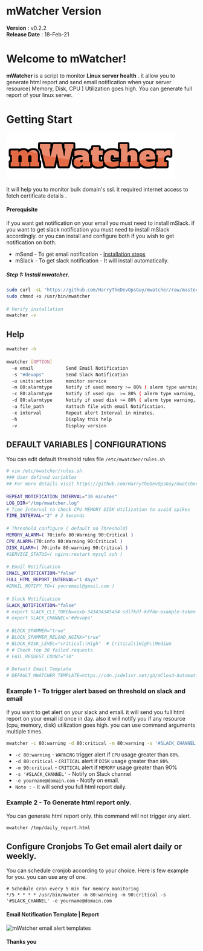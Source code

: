 # mWatcher Version
 **Version**        : v0.2.2 <br>
 **Release Date**   : 18-Feb-21 <br>

# Welcome to mWatcher!

 **mWatcher** is a script to monitor **Linux server health** . it allow you to generate html report and send email notification when your server resource( Memory, Disk, CPU ) Utilization goes high. You can generate full report of your linux server.


# Getting Start
 ![mWatcher email alert templates](https://raw.githubusercontent.com/mCloud-Automation/mData/master/msend/images/mWatcher.png)

It will help you to monitor bulk domain's ssl. it required internet access to fetch certificate details .


#### Prerequisite
if you want get notification on your email you must need to install mSlack. if you want to get slack notification you must need to install mSlack accordingly. or you can install and configure both if you wish to get notification on both.

 - mSend - To get email notification - [Installation steps](https://github.com/HarryTheDevOpsGuy/mSend)
 - mSlack - To get slack notification - It will install automatically.


##### Step 1: Install mwatcher.
```bash
sudo curl -sL "https://github.com/HarryTheDevOpsGuy/mwatcher/raw/master/$(uname -p)/mwatcher" -o /usr/bin/mwatcher
sudo chmod +x /usr/bin/mwatcher

# Verify installation
mwatcher -v
```


## Help

```bash
mwatcher -h

mwatcher [OPTION]
  -e email            Send Email Notification
  -s "#devops"        Send Slack Notification
  -u units:action     monitor service
  -m 80:alarmtype     Notify if used momory >= 80% ( alerm type warning, critical, etc)
  -c 80:alarmtype     Notify if used cpu  >= 80% ( alerm type warning, critical, etc)
  -d 80:alarmtype     Notify if used disk >= 80% ( alerm type warning, critical, etc)
  -a file_path        Aattach file with email Notification.
  -x interval         Repeat alert Interval in minutes.
  -h                  Display this help
  -v                  Display version
```


## DEFAULT VARIABLES | CONFIGURATIONS
You can edit default threshold rules file `/etc/mwatcher/rules.sh`

```bash
# vim /etc/mwatcher/rules.sh
### User defined variables
## For more details visit https://github.com/HarryTheDevOpsGuy/mwatcher

REPEAT_NOTIFICATION_INTERVAL="30 minutes"
LOG_DIR="/tmp/mwatcher.log"
# Time Interval to check CPU MEMORY DISK Utilization to avaid spikes
TIME_INTERVAL="2" # 2 Seconds

# Threshold configure ( default no Threshold)
MEMORY_ALARM=( 70:info 80:Warning 90:Critical )
CPU_ALARM=(70:info 80:Warning 90:Critical )
DISK_ALARM=( 70:info 80:warning 90:Critical )
#SERVICE_STATUS=( nginx:restart mysql ssh )

# Email Notification
EMAIL_NOTIFICATION="false"
FULL_HTML_REPORT_INTERVAL="1 days"
#EMAIL_NOTIFY_TO=( youremail@gmail.com )

# Slack Notification
SLACK_NOTIFICATION="false"
# export SLACK_CLI_TOKEN=xoxb-343434345454-sdlfkdf-kdfde-example-token
# export SLACK_CHANNEL='#devops'

# BLOCK_SPAMMER="true"
# BLOCK_SPAMMER_RELOAD_NGINX="true"
# BLOCK_RISK_LEVEL="critical\|High"  # Critical\|High\|Medium
# # Check top 30 failed requests
# FAIL_REQUEST_COUNT="30"

# Default Email Template
# DEFAULT_MWATCHER_TEMPLATE=https://cdn.jsdelivr.net/gh/mCloud-Automation/mData/mWatcher/mwatcher-v2.html

```


### Example 1 -  To trigger alert based on threshold on slack and email

If you want to get alert on your slack and email. it will send you full html report on your email id once in day. also it will notify you if any resource (cpu, memory, disk) utilization goes high. you can use command arguments multiple times.

```bash
mwatcher -c 80:warning -d 80:critical -m 80:warning -s '#SLACK_CHANNEL' -e yourname@domain.com
```
  * `-c 80:warning` - `WARNING` trigger alert if `CPU` usage greater than `80%`.
  * `-d 80:critical` -  `CRITICAL` alert if `DISK` usage greater than `80%`.
  * `-m 90:critical` - `CRITICAL` alert if `MEMORY` usage greater than 90%
  * `-s '#SLACK_CHANNEL'` - Notify on Slack channel
  * `-e yourname@domain.com` - Notify on email.
  * `Note :` - it will send you full html report daily.



### Example 2 -  To Generate html report only.
You can generate html report only. this command will not trigger any alert.

```bash
mwatcher /tmp/daily_report.html
```

## Configure Cronjobs To Get email alert daily or weekly.
You can schedule cronjob according to your choice. Here is few example for you. you can use any of one.

	# Schedule cron every 5 min for memory monitoring
	*/5 * * * * /usr/bin/mwater -m 80:warning -m 90:critical -s '#SLACK_CHANNEL' -e yourname@domain.com

  #### Email Notification Template | Report

   ![mWatcher email alert templates](https://cdn.jsdelivr.net/gh/mCloud-Automation/mData/images/server_monitor.png)


  #### Thanks you
